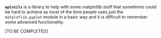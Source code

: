 **`mplutils`** is a library to help with some matplotlib stuff that sometimes could be hard to achieve as 
most of the time people uses just the `matplotlib.pyplot` module in a basic way and it is difficult to 
remember some advanced functionality.

[TO BE COMPLETED]
